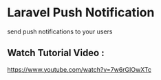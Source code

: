 # Laravel Push Notification
send push notifications to your users
## Watch Tutorial Video : 
https://www.youtube.com/watch?v=7w6rGIOwXTc
